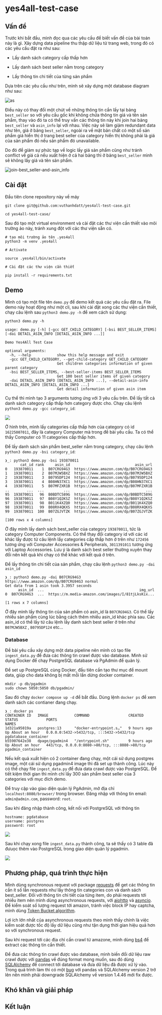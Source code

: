 # yes4all-test-case

## Vấn đề

  

Trước khi bắt đầu, mình đọc qua các yêu cầu để biết vấn đề của bài toán này là gì. Xây dựng data pipeline thu thập dữ liệu từ trang web, trong đó có các yêu cầu đặt ra như sau:

- Lấy danh sách category cấp thấp hơn

- Lấy danh sách best seller nằm trong category

- Lấy thông tin chi tiết của từng sản phẩm

  

Dựa trên các yêu cầu như trên, mình sẽ xây dựng một database diagram như sau:

  

![as](https://i.imgur.com/acDbKbB.png)

  

Điều này có thay đổi một chút về những thông tin cần lấy tại bảng `best_seller` so với yêu cầu gốc khi không chứa thông tin giá và tên sản phẩm, thay vào đó ta có thể truy vấn các thông tin này khi join hai bảng `best_seller` và `asin_info` lại với nhau. Việc này sẽ làm giảm redundant data như tên, giá ở bảng `best_seller`, ngoài ra về mặt bản chất có một số sản phẩm giá hiển thị ở trang best seller của category hiển thị không phải là giá của sản phẩm đó nếu sản phẩm đó unavailable. 

Do đó để giảm sự phức tạp về logic lấy giá sản phẩm cũng như tránh conflict về giá cả nếu xuất hiện ở cả hai bảng thì ở bảng `best_seller` mình sẽ không lấy giá và tên sản phẩm.


![join-best_seller-and-asin_info](https://i.imgur.com/tdAEk35.png)

## Cài đặt

Đầu tiên clone repository này về máy

```
git clone git@github.com:vuthanhdatt/yes4all-test-case.git

cd yes4all-test-case/
```

Sau đó tạo một virtual environment và cài đặt các thư viện cần thiết vào môi trường ảo này, tránh xung đột với các thư viện sẵn có.

```
# tạo môi trường ảo tên .yes4all
python3 -m venv .yes4all

# Activate 

source .yes4all/bin/activate

# Cài đặt các thư viện cần thiết

pip install -r requirements.txt
```

## Demo
Mình có tạo một file tên `demo.py` để demo kết quả các yêu cầu đặt ra. File demo này hoạt động như một cli, sau khi cài đặt xong các thư viện cần thiết, chạy câu lệnh sau `python3 demo.py -h` để xem cách sử dụng:

```
python3 demo.py -h

usage: demo.py [-h] [-gcc GET_CHILD_CATEGORY] [-bsi BEST_SELLER_ITEMS] [-dai DETAIL_ASIN_INFO [DETAIL_ASIN_INFO ...]]

Demo Yes4All Test Case

optional arguments:
  -h, --help            show this help message and exit
  -gcc GET_CHILD_CATEGORY, --get-child-category GET_CHILD_CATEGORY
                        Get children categories information of given parent category
  -bsi BEST_SELLER_ITEMS, --best-seller-items BEST_SELLER_ITEMS
                        Get 100 best seller items of given category
  -dai DETAIL_ASIN_INFO [DETAIL_ASIN_INFO ...], --detail-asin-info DETAIL_ASIN_INFO [DETAIL_ASIN_INFO ...]
                        Get detail information of given asin item
```

Cụ thể thì mình tạo 3 arguments tương ứng với 3 yêu cầu trên. Để lấy tất cả danh sách category cấp thấp hơn category được cho. Chạy câu lệnh `python3 demo.py -gcc category_id`:

![](https://i.imgur.com/EM7g921.png)

Ở hình trên, mình lấy categories cấp thấp hơn của category có id `16225007011`, đây là category Computer mà trong đề bài yêu cầu. Ta có thể thấy Computer có 11 categories cấp thấp hơn.

Để lấy danh sách sản phẩm best_seller nằm trong category, chạy câu lệnh `python3 demo.py -bsi category_id`:

```
❯_: python3 demo.py -bsi 193870011
       cat_id rank     asin_id                              asin_url
0   193870011    1  B07CRG94G3  https://www.amazon.com/dp/B07CRG94G3
1   193870011    2  B07MJW5BXZ  https://www.amazon.com/dp/B07MJW5BXZ
2   193870011    3  B0795DP124  https://www.amazon.com/dp/B0795DP124
3   193870011    4  B08HN37XC1  https://www.amazon.com/dp/B08HN37XC1
4   193870011    5  B07MFZXR1B  https://www.amazon.com/dp/B07MFZXR1B
..        ...  ...         ...                                   ...
95  193870011   96  B0BDTC589G  https://www.amazon.com/dp/B0BDTC589G
96  193870011   97  B08Y1Q2KSZ  https://www.amazon.com/dp/B08Y1Q2KSZ
97  193870011   98  B011K4XZQ0  https://www.amazon.com/dp/B011K4XZQ0
98  193870011   99  B08RX4QKXS  https://www.amazon.com/dp/B08RX4QKXS
99  193870011  100  B07ZGJVTZK  https://www.amazon.com/dp/B07ZGJVTZK

[100 rows x 4 columns]

```
Ở đây mình lấy danh sách best_seller của category `193870011`, tức là category Computer Components. Có thể thay đổi category id với các id khác lấy được từ câu lệnh lấy categories cấp thấp hơn ở trên như `172456` tương ứng với Computer Accessories & Peripherals, `3011391011` tương ứng với Laptop Accessories. Lưu ý là danh sách best seller thường xuyên thay đổi nên kết quả khi chạy có thể khác với kết quả ở trên.


Để lấy thông tin chi tiết của sản phẩm, chạy câu lệnh `python3 demo.py -dai asin_id`

```
❯_: python3 demo.py -dai B07CRG94G3 
https://www.amazon.com/dp/B07CRG94G3 normal
Get data from 1 asin took 3.3957 seconds
      asin_id  ...                                            img_url
0  B07CRG94G3  ...  https://m.media-amazon.com/images/I/81tjLksKix...

[1 rows x 7 columns]

```

Ở đây mình lấy thông tin của sản phẩm có asin_id là `B07CRG94G3`. Có thể lấy nhiều sản phẩm cùng lúc bằng cách thêm nhiều asin_id khác phía sau. Các asin_id có thể lấy từ câu lệnh lấy danh sách best seller ở trên như `B07MJW5BXZ` , `B0795DP124` etc...

### Database

Đề bài yêu cầu xây dựng một data pipeline nên mình có tạo file `ingest_data.py` để đưa các thông tin crawl được vào database. Mình sử dụng Docker để chạy PostgreSQL database và PgAdmin để quản lý.

Để set up PostgreSQL cùng Docker, đầu tiên cần tạo thư mục để mount data, giúp cho data không bị mất mỗi lần dừng docker container.

```
mkdir -p db/pgadmin
sudo chown 5050:5050 db/pgadmin/
```

Sau đó chạy `docker compose up -d` để bắt đầu. Dùng lệnh `docker ps` để xem danh sách các contianer đang chạy.

```
❯_: docker ps
CONTAINER ID   IMAGE            COMMAND                  CREATED       STATUS             PORTS                                            NAMES
1d321a95019a   postgres:13      "docker-entrypoint.s…"   9 hours ago   Up About an hour   0.0.0.0:5432->5432/tcp, :::5432->5432/tcp        pgdatabase_container
b55907642e38   dpage/pgadmin4   "/entrypoint.sh"         9 hours ago   Up About an hour   443/tcp, 0.0.0.0:8080->80/tcp, :::8080->80/tcp   pgadmin_container
```

Nếu kết quả xuất hiện có 2 container đang chạy, một cái sử dụng postgres image, một cái sử dụng pgadmin4 image thì đã set up thành công. Lúc này có thể chạy file `ingest_data.py` để đưa data crawl được vào PostgreSQL. Để tiết kiệm thời gian thì mình chỉ lấy 300 sản phẩm best seller của 3 categories với mục đích demo.

Để truy cập vào giao diện quản lý PgAdmin, mở địa chỉ `localhost:8080/browser/` trong browser. Đăng nhập với thông tin email: `admin@admin.com`, password: `root`.

Sau khi đăng nhập thành công, kết nối với PostgreSQL với thông tin

```
hostname: pgdatabase
username: postgres
password: root
```

![](https://i.imgur.com/E1naCDm.png)

Sau khi chạy xong file `ingest_data.py` thành công, ta sẽ thấy có 3 table đã đưuọc thêm vào PostgreSQL trong giao diện quản lý pgadmin.

![](https://i.imgur.com/jaUnvla.png)


## Phương pháp, quá trình thực hiện

Mình dùng synchronous request với package [requests](https://requests.readthedocs.io/en/latest/) để get các thông tin cần ít số lần requests như lấy thông tin categories con và danh sách best_seller. Đối với thông tin chi tiết của từng item, do phải requests tới nhiều item nên mình dùng asynchronous requests, với [aiohttp](https://docs.aiohttp.org/en/stable/) và [asyncio](https://docs.python.org/3/library/asyncio.html). Để kiểm soát số lượng request tới amazon, tránh việc block IP hay captcha, mình dùng [Token Bucket algorithm](https://dev.to/satrobit/rate-limiting-using-the-token-bucket-algorithm-3cjh). 

Lợi ích lớn nhất của asynchronous requests theo mình thấy chính là việc kiểm soát được tốc độ lấy dữ liệu cũng như tận dụng thời gian hiệu quả hơn so với synchronous request.

Sau khi request tới các địa chỉ cần crawl từ amazone, mình dùng [bs4](https://www.crummy.com/software/BeautifulSoup/bs4/doc/) để extract các thông tin cần thiết.

Để đưa các thông tin crawl được vào database, mình biến đổi dữ liệu raw crawl được với [pandas](https://pandas.pydata.org/) về đúng format mong muốn, sau đó dùng [SQLAlchemy](https://docs.sqlalchemy.org/en/20/) để connect tới database và đưa dữ liệu đã được xử lý vào. Trong quá trình làm thì có một [bug](https://github.com/pandas-dev/pandas/issues/51015) với pandas và SQLAlchemy version 2 trở lên nên mình phải downgrade SQLAlchemy về version 1.4.46 mới fix được.

## Khó khăn và giải pháp



## Kết luận